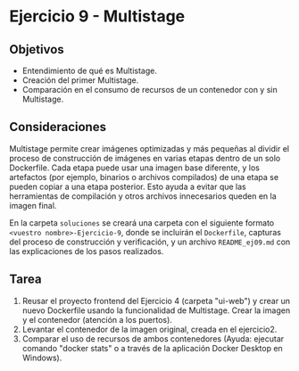 # Ejercicio 9 - Multistage

## Objetivos
- Entendimiento de qué es Multistage.
- Creación del primer Multistage.
- Comparación en el consumo de recursos de un contenedor con y sin Multistage.

## Consideraciones
 Multistage permite crear imágenes optimizadas y más pequeñas al dividir el proceso de construcción de imágenes en varias etapas dentro de un solo Dockerfile. Cada etapa puede usar una imagen base diferente, y los artefactos (por ejemplo, binarios o archivos compilados) de una etapa se pueden copiar a una etapa posterior. Esto ayuda a evitar que las herramientas de compilación y otros archivos innecesarios queden en la imagen final. 
 
En la carpeta `soluciones` se creará una carpeta con el siguiente formato `<vuestro nombre>-Ejercicio-9`, donde se incluirán el `Dockerfile`, capturas del proceso de construcción y verificación, y un archivo `README_ej09.md` con las explicaciones de los pasos realizados.

## Tarea
1. Reusar el proyecto frontend del Ejercicio 4 (carpeta "ui-web") y crear un nuevo Dockerfile usando la funcionalidad de Multistage. Crear la imagen y el contenedor (atención a los puertos).
2. Levantar el contenedor de la imagen original, creada en el ejercicio2.
3. Comparar el uso de recursos de ambos contenedores (Ayuda: ejecutar comando "docker stats" o a través de la aplicación Docker Desktop en Windows).
